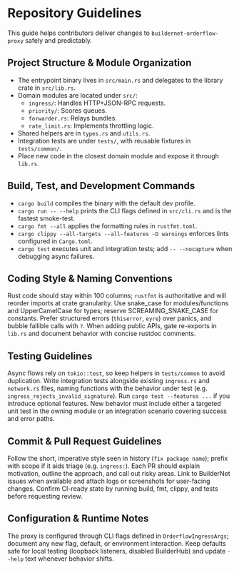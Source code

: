 # Repository Guidelines

This guide helps contributors deliver changes to `buildernet-orderflow-proxy` safely and predictably.

## Project Structure & Module Organization
- The entrypoint binary lives in `src/main.rs` and delegates to the library crate in `src/lib.rs`.
- Domain modules are located under `src/`:
  - `ingress/`: Handles HTTP+JSON-RPC requests.
  - `priority/`: Scores queues.
  - `forwarder.rs`: Relays bundles.
  - `rate_limit.rs`: Implements throttling logic.
- Shared helpers are in `types.rs` and `utils.rs`.
- Integration tests are under `tests/`, with reusable fixtures in `tests/common/`.
- Place new code in the closest domain module and expose it through `lib.rs`.
## Build, Test, and Development Commands
- `cargo build` compiles the binary with the default dev profile.
- `cargo run -- --help` prints the CLI flags defined in `src/cli.rs` and is the fastest smoke-test.
- `cargo fmt --all` applies the formatting rules in `rustfmt.toml`.
- `cargo clippy --all-targets --all-features -D warnings` enforces lints configured in `Cargo.toml`.
- `cargo test` executes unit and integration tests; add `-- --nocapture` when debugging async failures.

## Coding Style & Naming Conventions
Rust code should stay within 100 columns; `rustfmt` is authoritative and will reorder imports at crate granularity. Use snake_case for modules/functions and UpperCamelCase for types; reserve SCREAMING_SNAKE_CASE for constants. Prefer structured errors (`thiserror`, `eyre`) over panics, and bubble fallible calls with `?`. When adding public APIs, gate re-exports in `lib.rs` and document behavior with concise rustdoc comments.

## Testing Guidelines
Async flows rely on `tokio::test`, so keep helpers in `tests/common` to avoid duplication. Write integration tests alongside existing `ingress.rs` and `network.rs` files, naming functions with the behavior under test (e.g. `ingress_rejects_invalid_signature`). Run `cargo test --features ...` if you introduce optional features. New behavior must include either a targeted unit test in the owning module or an integration scenario covering success and error paths.

## Commit & Pull Request Guidelines
Follow the short, imperative style seen in history (`fix package name`); prefix with scope if it aids triage (e.g. `ingress:`). Each PR should explain motivation, outline the approach, and call out risky areas. Link to BuilderNet issues when available and attach logs or screenshots for user-facing changes. Confirm CI-ready state by running build, fmt, clippy, and tests before requesting review.

## Configuration & Runtime Notes
The proxy is configured through CLI flags defined in `OrderflowIngressArgs`; document any new flag, default, or environment interaction. Keep defaults safe for local testing (loopback listeners, disabled BuilderHub) and update `--help` text whenever behavior shifts.

